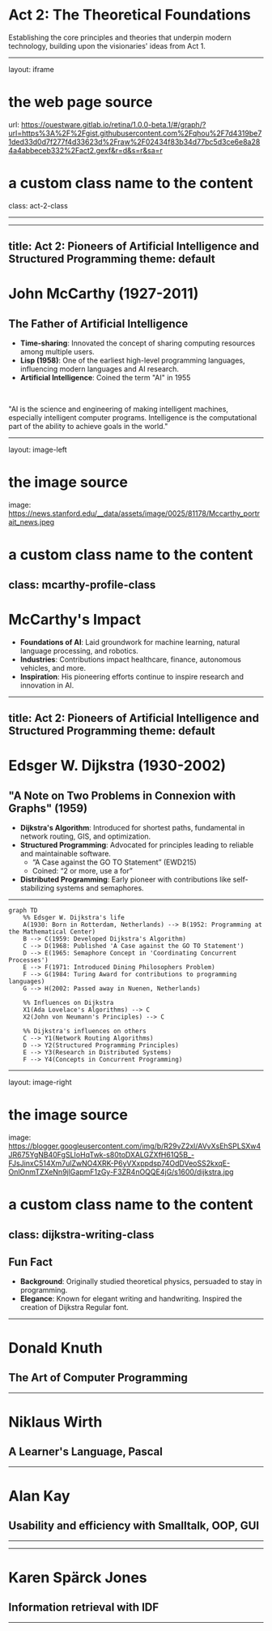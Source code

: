 # Act 2: The Theoretical Foundations

Establishing the <span v-mark.underline.orange>core principles and theories</span> that underpin modern technology, building upon the visionaries' ideas from Act 1.

---
layout: iframe

# the web page source
url: https://ouestware.gitlab.io/retina/1.0.0-beta.1/#/graph/?url=https%3A%2F%2Fgist.githubusercontent.com%2Fqhou%2F7d4319be71ded33d0d7f277f4d33623d%2Fraw%2F02434f83b34d77bc5d3ce6e8a284a4abbeceb332%2Fact2.gexf&r=d&s=r&sa=r

# a custom class name to the content
class: act-2-class

---

---
title: Act 2: Pioneers of Artificial Intelligence and Structured Programming
theme: default
---

# John McCarthy (1927-2011)

## The Father of Artificial Intelligence

- <span v-mark.underline.pink>**Time-sharing**</span>: Innovated the concept of sharing computing resources among multiple users.
- <span v-mark.underline.pink>**Lisp (1958)**</span>: One of the earliest high-level programming languages, influencing modern languages and AI research.
- <span v-mark.underline.pink>**Artificial Intelligence**</span>: Coined the term "AI" in 1955
<br>  

  "AI is the science and engineering of making intelligent machines, especially intelligent computer programs. Intelligence is the computational part of the ability to achieve goals in the world."

---
layout: image-left

# the image source
image: https://news.stanford.edu/__data/assets/image/0025/81178/Mccarthy_portrait_news.jpeg

# a custom class name to the content
class: mcarthy-profile-class
---

# McCarthy's Impact

- **Foundations of AI**: Laid groundwork for machine learning, natural language processing, and robotics.
- **Industries**: Contributions impact healthcare, finance, autonomous vehicles, and more.
- **Inspiration**: His pioneering efforts continue to inspire research and innovation in AI.

---
title: Act 2: Pioneers of Artificial Intelligence and Structured Programming
theme: default
---

# Edsger W. Dijkstra (1930-2002)

## "A Note on Two Problems in Connexion with Graphs" (1959)

- **Dijkstra's Algorithm**: Introduced for shortest paths, fundamental in network routing, GIS, and optimization.
- **Structured Programming**: Advocated for principles leading to reliable and maintainable software.
  - “A Case against the GO TO Statement” (EWD215)
  - Coined: “2 or more, use a for”
- **Distributed Programming**: Early pioneer with contributions like self-stabilizing systems and semaphores.

---

```mermaid {theme: 'neutral', scale: 0.5}
graph TD
    %% Edsger W. Dijkstra's life
    A(1930: Born in Rotterdam, Netherlands) --> B(1952: Programming at the Mathematical Center)
    B --> C(1959: Developed Dijkstra's Algorithm)
    C --> D(1968: Published 'A Case against the GO TO Statement')
    D --> E(1965: Semaphore Concept in 'Coordinating Concurrent Processes')
    E --> F(1971: Introduced Dining Philosophers Problem)
    F --> G(1984: Turing Award for contributions to programming languages)
    G --> H(2002: Passed away in Nuenen, Netherlands)

    %% Influences on Dijkstra
    X1(Ada Lovelace's Algorithms) --> C
    X2(John von Neumann's Principles) --> C

    %% Dijkstra's influences on others
    C --> Y1(Network Routing Algorithms)
    D --> Y2(Structured Programming Principles)
    E --> Y3(Research in Distributed Systems)
    F --> Y4(Concepts in Concurrent Programming)
```

---
layout: image-right

# the image source
image: https://blogger.googleusercontent.com/img/b/R29vZ2xl/AVvXsEhSPLSXw4JR675YgNB40FgSLIoHqTwk-s80toDXALGZXfH61Q5B_-FJsJinxC514Xm7ulZwNO4XRK-P6yVXxppdsp74OdDVeoSS2kxqE-OnlOnmTZXeNn9jlGapmF1zGy-F3ZR4nOQQE4jG/s1600/dijkstra.jpg

# a custom class name to the content
class: dijkstra-writing-class
---

## Fun Fact

- **Background**: Originally studied theoretical physics, persuaded to stay in programming.
- **Elegance**: Known for elegant writing and handwriting. Inspired the creation of Dijkstra Regular font.
---

# Donald Knuth

## The Art of Computer Programming


---

# Niklaus Wirth

## A Learner's Language, Pascal

---

# Alan Kay

## Usability and efficiency with Smalltalk, OOP, GUI

---


---

# Karen Spärck Jones

## Information retrieval with IDF

---
